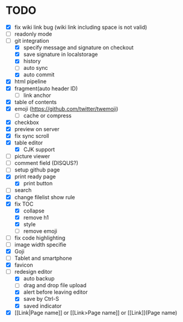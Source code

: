TODO
====
* [x] fix wiki link bug (wiki link including space is not valid)
* [ ] readonly mode
* [ ] git integration
  - [x] specify message and signature on checkout
  - [x] save signature in localstorage
  - [x] history
  - [ ] auto sync
  - [x] auto commit
* [x] html pipeline
* [x] fragment(auto header ID)
  - [ ] link anchor
* [x] table of contents
* [x] emoji (https://github.com/twitter/twemoji)
  - [ ] cache or compress
* [x] checkbox
* [x] preview on server
* [x] fix sync scroll
* [x] table editor
  - [x] CJK support
* [ ] picture viewer
* [ ] comment field (DISQUS?)
* [ ] setup github page
* [x] print ready page
  - [x] print button
* [ ] search
* [x] change filelist show rule
* [x] fix TOC
    - [x] collapse
    - [x] remove h1
    - [x] style
    - [ ] remove emoji
* [ ] fix code highlighting
* [ ] image width specifie
* [x] Goji
* [ ] Tablet and smartphone
* [x] favicon
* [ ] redesign editor
  - [x] auto backup
  - [ ] drag and drop file upload
  - [x] alert before leaving editor
  - [x] save by Ctrl-S
  - [x] saved indicator
* [x] [[Link|Page name]] or [[Link>Page name]] or [[Link]](Page name)
